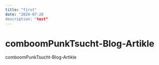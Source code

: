 ```yaml
---
title: "first"
date: "2024-07-20
description: "test"
---
```


# comboomPunkTsucht-Blog-Artikle
comboomPunkTsucht-Blog-Artikle
